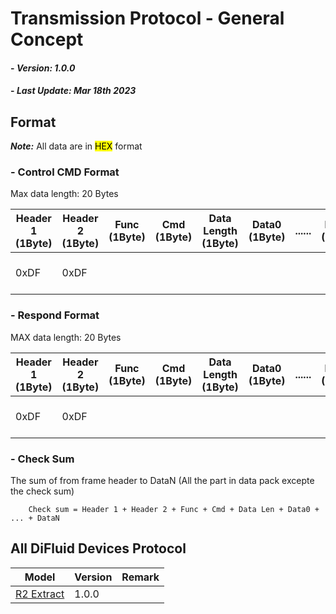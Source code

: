 # Transmission Protocol - General Concept
#### - *Version: 1.0.0*
#### - *Last Update: Mar 18th 2023*

## Format
**_Note:_** All data are in <mark>HEX</mark> format

### **- Control CMD Format**
Max data length: 20 Bytes

| Header 1 (1Byte) | Header 2 (1Byte) | Func (1Byte) | Cmd (1Byte) | Data Length (1Byte) | Data0 (1Byte) | ...... | DataN (1Byte) | Check Sum (1Byte)           |
| ---------------- | ---------------- | ------------ | ----------- | ------------------- | ------------- | ------ | ------------- | --------------------------- |
| 0xDF             | 0xDF             |              |             |                     |               |        |               | See [Check Sum](#check-sum) |

### **- Respond Format**
MAX data length: 20 Bytes

| Header 1 (1Byte) | Header 2 (1Byte) | Func (1Byte) | Cmd (1Byte) | Data Length (1Byte) | Data0 (1Byte) | ...... | DataN (1Byte) | Check Sum (1Byte)           |
| ---------------- | ---------------- | ------------ | ----------- | ------------------- | ------------- | ------ | ------------- | --------------------------- |
| 0xDF             | 0xDF             |              |             |                     |               |        |               | See [Check Sum](#check-sum) |

### **- Check Sum**

The sum of from frame header to DataN (All the part in data pack excepte the check sum)

```
    Check sum = Header 1 + Header 2 + Func + Cmd + Data Len + Data0 + ... + DataN
```

## All DiFluid Devices Protocol

| Model                       | Version | Remark |
| --------------------------- | ------- | ------ |
| [R2 Extract](protocolR2.md) | 1.0.0   |        |